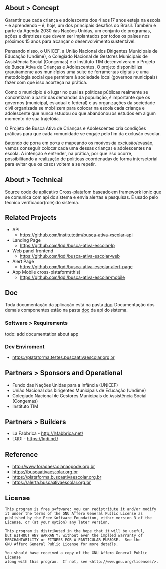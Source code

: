## About > Concept

Garantir que cada criança e adolescente dos 4 aos 17 anos esteja na escola – e aprendendo – é, hoje, um dos principais desafios do Brasil. Também é parte da Agenda 2030 das Nações Unidas, um conjunto de programas, ações e diretrizes que devem ser implantados por todos os países nos próximos 15 anos para alcançar o desenvolvimento sustentável.

Pensando nisso, o UNICEF, a União Nacional dos Dirigentes Municipais de Educação (Undime), o Colegiado Nacional de Gestores Municipais de Assistência Social (Congemas) e o Instituto TIM desenvolveram o Projeto de Busca Ativa de Crianças e Adolescentes. O projeto disponibiliza gratuitamente aos municípios uma suite de ferramentas digitais e uma metodologia social que permitem à sociedade local (governos municipais) fazer com que isso aconteça na prática.

Como o município é o lugar no qual as políticas públicas realmente se concretizam a partir das demandas da população, é importante que os governos (municipal, estadual e federal) e as organizações da sociedade civil organizada se mobilizem para colocar na escola cada criança e adolescente que nunca estudou ou que abandonou os estudos em algum momento de sua trajetória.

O Projeto de Busca Ativa de Crianças e Adolescentes cria condições práticas para que cada comunidade se engaje pelo fim da exclusão escolar.

Batendo de porta em porta e mapeando os motivos da exclusão/evasão, vamos conseguir colocar cada uma dessas crianças e adolescentes na escola. A intenção é entender, na prática, por que isso ocorre, possibilitando a realização de políticas coordenadas de forma intersetorial para evitar que os casos voltem a se repetir.

## About > Technical 

Source code de aplicativo Cross-platafom baseado em framework ionic que se comunica com api do sistema e envia alertas e pesquisas. É usado pelo técnico verificador(role) do sistema. 

## Related Projects

* API 
  * https://github.com/institutotim/busca-ativa-escolar-api
* Landing Page
  * https://github.com/lqdi/busca-ativa-escolar-lp
* Web panel frontend
  * https://github.com/lqdi/busca-ativa-escolar-web
* Alert Page
  * https://github.com/lqdi/busca-ativa-escolar-alert-page
* App Mobile cross-plataform(this)
  * https://github.com/lqdi/busca-ativa-escolar-mobile
  
## Doc
Toda documentação da aplicação está na pasta [doc](doc). Documentação dos demais componentes estão na pasta [doc](https://github.com/lqdi/busca-ativa-escolar-api/tree/master/doc) da api do sistema. 

### Software > Requirements

todo: add documentation about app

### Dev Enviroment
* https://plataforma.testes.buscaativaescolar.org.br

## Partners > Sponsors and Operational 

* Fundo das Nações Unidas para a Infância (UNICEF)
* União Nacional dos Dirigentes Municipais de Educação (Undime)
* Colegiado Nacional de Gestores Municipais de Assistência Social (Congemas)
* Instituto TIM

## Partners > Builders

* La Fabbrica - http://lafabbrica.net/
* LQDI - https://lqdi.net/

## Reference
* http://www.foradaescolanaopode.org.br
* https://buscaativaescolar.org.br
* https://plataforma.buscaativaescolar.org.br
* https://alerta.buscaativaescolar.org.br


## License

    This program is free software: you can redistribute it and/or modify
    it under the terms of the GNU Affero General Public License as
    published by the Free Software Foundation, either version 3 of the
    License, or (at your option) any later version.

    This program is distributed in the hope that it will be useful,
    but WITHOUT ANY WARRANTY; without even the implied warranty of
    MERCHANTABILITY or FITNESS FOR A PARTICULAR PURPOSE.  See the
    GNU Affero General Public License for more details.

    You should have received a copy of the GNU Affero General Public License
    along with this program.  If not, see <http://www.gnu.org/licenses/>.
    
